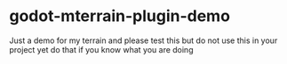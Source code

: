 # godot-mterrain-plugin-demo
Just a demo for my terrain and please test this but do not use this in your project yet do that if you know what you are doing
